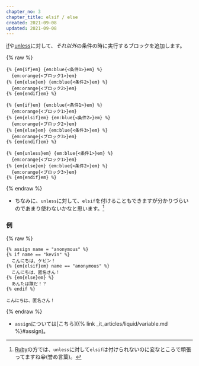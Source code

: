 ```yaml
---
chapter_no: 3
chapter_title: elsif / else
created: 2021-09-08
updated: 2021-09-08
---
```

[if](#if)や[unless](#unless)に対して、*それ以外*の条件の時に実行するブロックを追加します。

{% raw %}
```syntax:if-else
{% {em{if}em} {em:blue{<条件1>}em} %}
  {em:orange{<ブロック1>}em}
{% {em{else}em} {em:blue{<条件2>}em} %}
  {em:orange{<ブロック2>}em}
{% {em{endif}em} %}
```
```syntax:if-elsif-else
{% {em{if}em} {em:blue{<条件1>}em} %}
  {em:orange{<ブロック1>}em}
{% {em{elsif}em} {em:blue{<条件2>}em} %}
  {em:orange{<ブロック2>}em}
{% {em{else}em} {em:blue{<条件3>}em} %}
  {em:orange{<ブロック3>}em}
{% {em{endif}em} %}
```
```syntax:unless-else
{% {em{unless}em} {em:blue{<条件1>}em} %}
  {em:orange{<ブロック1>}em}
{% {em{else}em} {em:blue{<条件2>}em} %}
  {em:orange{<ブロック3>}em}
{% {em{endif}em} %}
```
{% endraw %}
- ちなみに、`unless`に対して、`elsif`を付けることもできますが分かりづらいのであまり使わないかなと思います。[^ruby-unless]

### 例
{% raw %}
```:Input
{% assign name = "anonymous" %}
{% if name == "kevin" %}
  こんにちは、ケビン！
{% {em{elsif}em} name == "anonymous" %}
  こんにちは、匿名さん！
{% {em{else}em} %}
  あんたは誰だ！？
{% endif %}
```
```output:Output
こんにちは、匿名さん！
```
{% endraw %}
- `assign`については[こちら]({% link _it_articles/liquid/variable.md %}#assign)。

[^ruby-unless]: [Ruby]({{link_to_it_ruby}})の方では、`unless`に対して`elsif`は付けられないのに変なところで頑張ってますね😀(誉め言葉)。